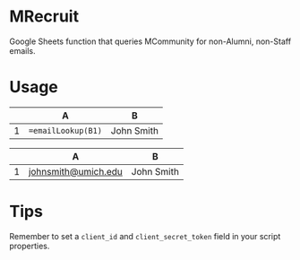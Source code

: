 # MRecruit
Google Sheets function that queries MCommunity for non-Alumni, non-Staff emails. 

# Usage

|   | A | B |
|---|---|---|
| 1 |```=emailLookup(B1)```   |John Smith   |

|   | A | B |
|---|---|---|
| 1 |johnsmith@umich.edu  |John Smith   |





# Tips
Remember to set a ```client_id``` and ```client_secret_token``` field in your script properties.

